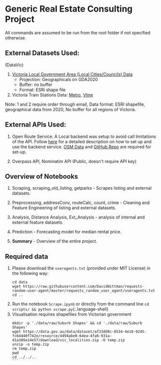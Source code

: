 # Generic Real Estate Consulting Project
All commands are assumed to be run from the root folder if not specified otherwise.

## External Datasets Used:
(DataVic)
1. [Victoria Local Government Area (Local Cities/Councils) Data](https://datashare.maps.vic.gov.au/search?md=bc822a9c-3766-57ac-a034-bcad3fb66d86)
    * Projection: Geographicals on GDA2020
    * Buffer: no buffer
    * Format: ESRi shape file
2. Victoria Train Stations Data: [Metro](https://discover.data.vic.gov.au/dataset/ptv-metro-train-stations), [Vline](https://discover.data.vic.gov.au/dataset/ptv-regional-train-stations)

Note: 1 and 2 require order through email, Data format: ESRI shapefile, geographical data from 2020, No buffer for all regions of Victoria.

## External APIs Used:
1. Open Route Service: A Local backend was setup to avoid call limitations of the API. Follow [here](https://giscience.github.io/openrouteservice/installation/Installation-and-Usage.html) for a detailed description on how to set up and use the backend service. [OSM Data](http://download.geofabrik.de/australia-oceania/australia.html) and [GitHub Repo](https://github.com/GIScience/openrouteservice) are required for set-up. 

2. Overpass API, Nominatim API (Public, doesn't require API key)

## Overview of Notebooks
1. Scraping, scraping_old_listing, getparks - Scrapes listing and external datasets.

2. Preprocessing, addressConv, routeCalc, count, crime - Cleaning and Feature Engineering of listing and external datasets.

3. Analysis, Distance Analysis, Ext_Analysis - analysis of internal and external feature datasets.

4. Prediction  - Forecasting model for median rental price.

5. **Summary** - Overview of the entire project.

## Required data
1. Please download the `useragents.txt` (provided under MIT License) in the following way:
    ```shell
    cd data
    wget https://raw.githubusercontent.com/DavidWittman/requests-random-user-agent/master/requests_random_user_agent/useragents.txt
    cd ..
    ```
2. Run the notebook `Scrape.ipynb` or directly from the command line `cd scripts/ && python scrape.py`{:.language-shell}
3. Visualisation requires shapefiles from Victorian government
    ````shell
    mkdir -p './data/raw/Suburb Shapes' && cd './data/raw/Suburb Shapes'
    wget https://data.gov.au/data/dataset/af33dd8c-0534-4e18-9245-fc64440f742e/resource/4494abe0-64ea-4fa6-931a-d1a389a14e57/download/vic_localities.zip -O temp.zip
    unzip -o temp.zip
    rm temp.zip
    pwd
    cd ../../..
    ```
